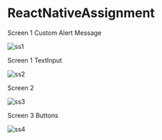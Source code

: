 # ReactNativeAssignment

Screen 1 Custom Alert Message  

![ss1](https://user-images.githubusercontent.com/98737735/156554153-573e8eb2-4af1-4107-b0aa-35b5dc15b189.png)

Screen 1 TextInput

![ss2](https://user-images.githubusercontent.com/98737735/156554260-2ca00dcf-3ad8-4bec-8938-584a7b090709.png)

Screen 2

![ss3](https://user-images.githubusercontent.com/98737735/156554282-7c59aea1-4e6e-4eb8-9b76-db0e396289d2.png)

Screen 3 Buttons

![ss4](https://user-images.githubusercontent.com/98737735/156554324-fca03b40-7bf1-448f-980a-4b85525a892b.png)
